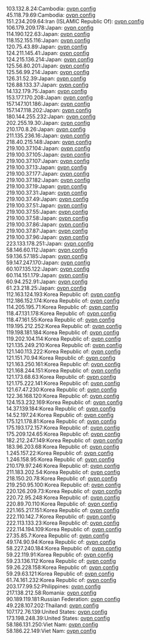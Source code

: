 103.132.8.24:Cambodia: [ovpn config](vpn/103_132_8_24.ovpn)  
45.118.79.69:Cambodia: [ovpn config](vpn/45_118_79_69.ovpn)  
151.234.209.64:Iran (ISLAMIC Republic Of): [ovpn config](vpn/151_234_209_64.ovpn)  
106.179.209.178:Japan: [ovpn config](vpn/106_179_209_178.ovpn)  
114.190.122.63:Japan: [ovpn config](vpn/114_190_122_63.ovpn)  
118.152.155.116:Japan: [ovpn config](vpn/118_152_155_116.ovpn)  
120.75.43.89:Japan: [ovpn config](vpn/120_75_43_89.ovpn)  
124.211.145.41:Japan: [ovpn config](vpn/124_211_145_41.ovpn)  
124.215.136.214:Japan: [ovpn config](vpn/124_215_136_214.ovpn)  
125.56.80.201:Japan: [ovpn config](vpn/125_56_80_201.ovpn)  
125.56.99.214:Japan: [ovpn config](vpn/125_56_99_214.ovpn)  
126.31.52.39:Japan: [ovpn config](vpn/126_31_52_39.ovpn)  
126.88.133.37:Japan: [ovpn config](vpn/126_88_133_37.ovpn)  
14.132.179.75:Japan: [ovpn config](vpn/14_132_179_75.ovpn)  
153.177.170.208:Japan: [ovpn config](vpn/153_177_170_208.ovpn)  
157.147.101.186:Japan: [ovpn config](vpn/157_147_101_186.ovpn)  
157.147.118.202:Japan: [ovpn config](vpn/157_147_118_202.ovpn)  
180.144.255.232:Japan: [ovpn config](vpn/180_144_255_232.ovpn)  
202.255.19.30:Japan: [ovpn config](vpn/202_255_19_30.ovpn)  
210.170.8.26:Japan: [ovpn config](vpn/210_170_8_26.ovpn)  
211.135.236.16:Japan: [ovpn config](vpn/211_135_236_16.ovpn)  
218.40.215.148:Japan: [ovpn config](vpn/218_40_215_148.ovpn)  
219.100.37.104:Japan: [ovpn config](vpn/219_100_37_104.ovpn)  
219.100.37.105:Japan: [ovpn config](vpn/219_100_37_105.ovpn)  
219.100.37.107:Japan: [ovpn config](vpn/219_100_37_107.ovpn)  
219.100.37.13:Japan: [ovpn config](vpn/219_100_37_13.ovpn)  
219.100.37.177:Japan: [ovpn config](vpn/219_100_37_177.ovpn)  
219.100.37.182:Japan: [ovpn config](vpn/219_100_37_182.ovpn)  
219.100.37.19:Japan: [ovpn config](vpn/219_100_37_19.ovpn)  
219.100.37.31:Japan: [ovpn config](vpn/219_100_37_31.ovpn)  
219.100.37.49:Japan: [ovpn config](vpn/219_100_37_49.ovpn)  
219.100.37.51:Japan: [ovpn config](vpn/219_100_37_51.ovpn)  
219.100.37.55:Japan: [ovpn config](vpn/219_100_37_55.ovpn)  
219.100.37.58:Japan: [ovpn config](vpn/219_100_37_58.ovpn)  
219.100.37.86:Japan: [ovpn config](vpn/219_100_37_86.ovpn)  
219.100.37.87:Japan: [ovpn config](vpn/219_100_37_87.ovpn)  
219.100.37.96:Japan: [ovpn config](vpn/219_100_37_96.ovpn)  
223.133.178.251:Japan: [ovpn config](vpn/223_133_178_251.ovpn)  
58.146.60.112:Japan: [ovpn config](vpn/58_146_60_112.ovpn)  
59.136.57.185:Japan: [ovpn config](vpn/59_136_57_185.ovpn)  
59.147.247.170:Japan: [ovpn config](vpn/59_147_247_170.ovpn)  
60.107.135.122:Japan: [ovpn config](vpn/60_107_135_122.ovpn)  
60.114.151.179:Japan: [ovpn config](vpn/60_114_151_179.ovpn)  
60.94.252.91:Japan: [ovpn config](vpn/60_94_252_91.ovpn)  
61.23.218.25:Japan: [ovpn config](vpn/61_23_218_25.ovpn)  
112.163.124.193:Korea Republic of: [ovpn config](vpn/112_163_124_193.ovpn)  
112.186.152.174:Korea Republic of: [ovpn config](vpn/112_186_152_174.ovpn)  
114.205.195.71:Korea Republic of: [ovpn config](vpn/114_205_195_71.ovpn)  
118.47.131.178:Korea Republic of: [ovpn config](vpn/118_47_131_178.ovpn)  
118.47.161.55:Korea Republic of: [ovpn config](vpn/118_47_161_55.ovpn)  
119.195.212.252:Korea Republic of: [ovpn config](vpn/119_195_212_252.ovpn)  
119.198.181.184:Korea Republic of: [ovpn config](vpn/119_198_181_184.ovpn)  
119.202.104.114:Korea Republic of: [ovpn config](vpn/119_202_104_114.ovpn)  
121.135.249.210:Korea Republic of: [ovpn config](vpn/121_135_249_210.ovpn)  
121.140.113.222:Korea Republic of: [ovpn config](vpn/121_140_113_222.ovpn)  
121.151.70.94:Korea Republic of: [ovpn config](vpn/121_151_70_94.ovpn)  
121.163.250.161:Korea Republic of: [ovpn config](vpn/121_163_250_161.ovpn)  
121.168.244.151:Korea Republic of: [ovpn config](vpn/121_168_244_151.ovpn)  
121.173.68.63:Korea Republic of: [ovpn config](vpn/121_173_68_63.ovpn)  
121.175.222.141:Korea Republic of: [ovpn config](vpn/121_175_222_141.ovpn)  
121.67.47.230:Korea Republic of: [ovpn config](vpn/121_67_47_230.ovpn)  
122.36.168.120:Korea Republic of: [ovpn config](vpn/122_36_168_120.ovpn)  
124.153.232.169:Korea Republic of: [ovpn config](vpn/124_153_232_169.ovpn)  
14.37.139.184:Korea Republic of: [ovpn config](vpn/14_37_139_184.ovpn)  
14.52.197.24:Korea Republic of: [ovpn config](vpn/14_52_197_24.ovpn)  
175.121.178.81:Korea Republic of: [ovpn config](vpn/175_121_178_81.ovpn)  
175.193.172.157:Korea Republic of: [ovpn config](vpn/175_193_172_157.ovpn)  
175.209.124.65:Korea Republic of: [ovpn config](vpn/175_209_124_65.ovpn)  
182.212.247.149:Korea Republic of: [ovpn config](vpn/182_212_247_149.ovpn)  
183.96.203.68:Korea Republic of: [ovpn config](vpn/183_96_203_68.ovpn)  
1.245.157.22:Korea Republic of: [ovpn config](vpn/1_245_157_22.ovpn)  
1.246.158.95:Korea Republic of: [ovpn config](vpn/1_246_158_95.ovpn)  
210.179.97.246:Korea Republic of: [ovpn config](vpn/210_179_97_246.ovpn)  
211.183.202.54:Korea Republic of: [ovpn config](vpn/211_183_202_54.ovpn)  
218.150.20.78:Korea Republic of: [ovpn config](vpn/218_150_20_78.ovpn)  
219.250.95.100:Korea Republic of: [ovpn config](vpn/219_250_95_100.ovpn)  
220.126.209.73:Korea Republic of: [ovpn config](vpn/220_126_209_73.ovpn)  
220.72.95.248:Korea Republic of: [ovpn config](vpn/220_72_95_248.ovpn)  
220.89.70.110:Korea Republic of: [ovpn config](vpn/220_89_70_110.ovpn)  
221.165.217.151:Korea Republic of: [ovpn config](vpn/221_165_217_151.ovpn)  
222.110.142.7:Korea Republic of: [ovpn config](vpn/222_110_142_7.ovpn)  
222.113.133.23:Korea Republic of: [ovpn config](vpn/222_113_133_23.ovpn)  
222.114.194.109:Korea Republic of: [ovpn config](vpn/222_114_194_109.ovpn)  
27.35.85.7:Korea Republic of: [ovpn config](vpn/27_35_85_7.ovpn)  
49.174.90.94:Korea Republic of: [ovpn config](vpn/49_174_90_94.ovpn)  
58.227.240.184:Korea Republic of: [ovpn config](vpn/58_227_240_184.ovpn)  
59.22.119.91:Korea Republic of: [ovpn config](vpn/59_22_119_91.ovpn)  
59.23.136.112:Korea Republic of: [ovpn config](vpn/59_23_136_112.ovpn)  
59.26.228.158:Korea Republic of: [ovpn config](vpn/59_26_228_158.ovpn)  
59.29.63.121:Korea Republic of: [ovpn config](vpn/59_29_63_121.ovpn)  
61.74.161.232:Korea Republic of: [ovpn config](vpn/61_74_161_232.ovpn)  
203.177.99.52:Philippines: [ovpn config](vpn/203_177_99_52.ovpn)  
217.138.212.58:Romania: [ovpn config](vpn/217_138_212_58.ovpn)  
90.189.119.181:Russian Federation: [ovpn config](vpn/90_189_119_181.ovpn)  
49.228.107.202:Thailand: [ovpn config](vpn/49_228_107_202.ovpn)  
107.172.76.139:United States: [ovpn config](vpn/107_172_76_139.ovpn)  
173.198.248.39:United States: [ovpn config](vpn/173_198_248_39.ovpn)  
58.186.131.250:Viet Nam: [ovpn config](vpn/58_186_131_250.ovpn)  
58.186.22.149:Viet Nam: [ovpn config](vpn/58_186_22_149.ovpn)  
